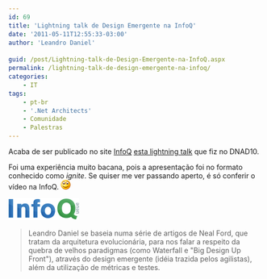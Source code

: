 ```yaml
---
id: 69
title: 'Lightning talk de Design Emergente na InfoQ'
date: '2011-05-11T12:55:33-03:00'
author: 'Leandro Daniel'

guid: /post/Lightning-talk-de-Design-Emergente-na-InfoQ.aspx
permalink: /lightning-talk-de-design-emergente-na-infoq/
categories:
    - IT
tags:
    - pt-br
    - '.Net Architects'
    - Comunidade
    - Palestras
---
```


Acaba de ser publicado no site [InfoQ](http://www.infoq.com/br/presentations/dnad-lightning-leandro) [esta lightning talk](http://www.infoq.com/br/presentations/dnad-lightning-leandro) que fiz no DNAD10.

Foi uma experiência muito bacana, pois a apresentação foi no formato conhecido como *ignite*. Se quiser me ver passando aperto, é só conferir o vídeo na InfoQ. ![Alegre](/assets/pics/wlEmoticon-smile_4.png)

[![infoQueuelogo](/assets/pics/infoQueuelogo.gif "infoQueuelogo")](http://www.infoq.com/br/presentations/dnad-lightning-leandro)

> Leandro Daniel se baseia numa série de artigos de Neal Ford, que tratam da arquitetura evolucionária, para nos falar a respeito da quebra de velhos paradigmas (como Waterfall e "Big Design Up Front"), através do design emergente (idéia trazida pelos agilistas), além da utilização de métricas e testes.

